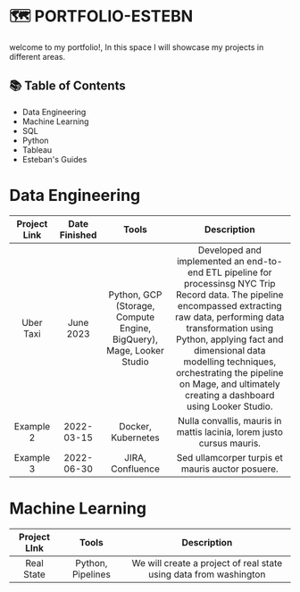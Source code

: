 # 🗺 PORTFOLIO-ESTEBN

welcome to my portfolio!, In this space I will showcase my projects in different areas.
## 📚 Table of Contents
 * Data Engineering
 * Machine Learning
 * SQL
 * Python
 * Tableau
 * Esteban's Guides
# Data Engineering
| Project Link | Date Finished | Tools | Description |
|:------------:|:-------------:|:-----:|:-----------:|
| Uber Taxi    | June 2023   | Python, GCP (Storage, Compute Engine, BigQuery), Mage, Looker Studio   | Developed and implemented an end-to-end ETL pipeline for processinsg NYC Trip Record data. The pipeline encompassed extracting raw data, performing data transformation using Python, applying fact and dimensional data modelling techniques, orchestrating the pipeline on Mage, and ultimately creating a dashboard using Looker Studio. |
| Example 2    | 2022-03-15    | Docker, Kubernetes | Nulla convallis, mauris in mattis lacinia, lorem justo cursus mauris. |
| Example 3    | 2022-06-30    | JIRA, Confluence | Sed ullamcorper turpis et mauris auctor posuere. |

# Machine Learning
| Project LInk | Tools | Description  |
|:------------:|:-------------:|:-----:|
| Real State | Python, Pipelines | We will create a project of real state using data from washington |

